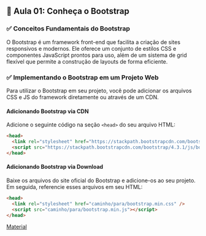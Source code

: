 ## 📝 Aula 01: Conheça o Bootstrap

### ✅ Conceitos Fundamentais do Bootstrap

O Bootstrap é um framework front-end que facilita a criação de sites responsivos e modernos. Ele oferece um conjunto de estilos CSS e componentes JavaScript prontos para uso, além de um sistema de grid flexível que permite a construção de layouts de forma eficiente.

### ✅ Implementando o Bootstrap em um Projeto Web

Para utilizar o Bootstrap em seu projeto, você pode adicionar os arquivos CSS e JS do framework diretamente ou através de um CDN.

#### Adicionando Bootstrap via CDN

Adicione o seguinte código na seção `<head>` do seu arquivo HTML:

```html
<head>
  <link rel="stylesheet" href="https://stackpath.bootstrapcdn.com/bootstrap/4.3.1/css/bootstrap.min.css" />
  <script src="https://stackpath.bootstrapcdn.com/bootstrap/4.3.1/js/bootstrap.min.js"></script>
</head>
```

#### Adicionando Bootstrap via Download

Baixe os arquivos do site oficial do Bootstrap e adicione-os ao seu projeto. Em seguida, referencie esses arquivos em seu HTML:

```html
<head>
  <link rel="stylesheet" href="caminho/para/bootstrap.min.css" />
  <script src="caminho/para/bootstrap.min.js"></script>
</head>
```

[Material](./Conheça%20o%20Bootstrap.pdf)
